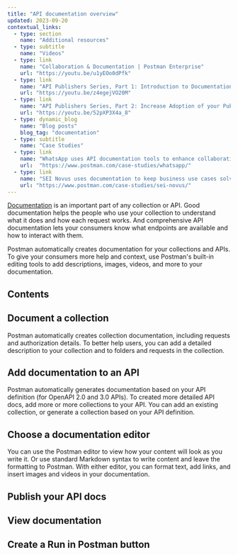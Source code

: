 ```yaml
---
title: "API documentation overview"
updated: 2023-09-20
contextual_links:
  - type: section
    name: "Additional resources"
  - type: subtitle
    name: "Videos"
  - type: link
    name: "Collaboration & Documentation | Postman Enterprise"
    url: "https://youtu.be/u1yEOo0dPfk"
  - type: link
    name: "API Publishers Series, Part 1: Introduction to Documentation"
    url: "https://youtu.be/z4egejVO20M"
  - type: link
    name: "API Publishers Series, Part 2: Increase Adoption of your Public API"
    url: "https://youtu.be/52pXP3X4a_8"
  - type: dynamic_blog
    name: "Blog posts"
    blog_tag: "documentation"
  - type: subtitle
    name: "Case Studies"
  - type: link
    name: "WhatsApp uses API documentation tools to enhance collaboration"
    url:  "https://www.postman.com/case-studies/whatsapp/"
  - type: link
    name: "SEI Novus uses documentation to keep business use cases solved"
    url: "https://www.postman.com/case-studies/sei-novus/"
---
```


[Documentation](https://www.postman.com/api-platform/api-documentation/) is an important part of any collection or API. Good documentation helps the people who use your collection to understand what it does and how each request works. And comprehensive API documentation lets your consumers know what endpoints are available and how to interact with them.

Postman automatically creates documentation for your collections and APIs. To give your consumers more help and context, use Postman's built-in editing tools to add descriptions, images, videos, and more to your documentation.

## Contents

## Document a collection

Postman automatically creates collection documentation, including requests and authorization details. To better help users, you can add a detailed description to your collection and to folders and requests in the collection.

## Add documentation to an API

Postman automatically generates documentation based on your API definition (for OpenAPI 2.0 and 3.0 APIs). To created more detailed API docs, add more or more collections to your API. You can add an existing collection, or generate a collection based on your API definition.

## Choose a documentation editor

You can use the Postman editor to view how your content will look as you write it. Or use standard Markdown syntax to write content and leave the formatting to Postman. With either editor, you can format text, add links, and insert images and videos in your documentation.

## Publish your API docs

## View documentation

## Create a Run in Postman button
